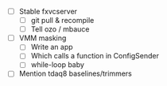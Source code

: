 - [ ] Stable fxvcserver
  - [ ] git pull & recompile
  - [ ] Tell ozo / mbauce
- [ ] VMM masking
  - [ ] Write an app
  - [ ] Which calls a function in ConfigSender
  - [ ] while-loop baby
- [ ] Mention tdaq8 baselines/trimmers
